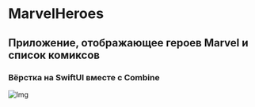 # MarvelHeroes
## Приложение, отображающее героев Marvel и список комиксов
### Вёрстка на SwiftUI вместе с Combine
![Img](https://i.imgur.com/F38EZ48.jpg)
